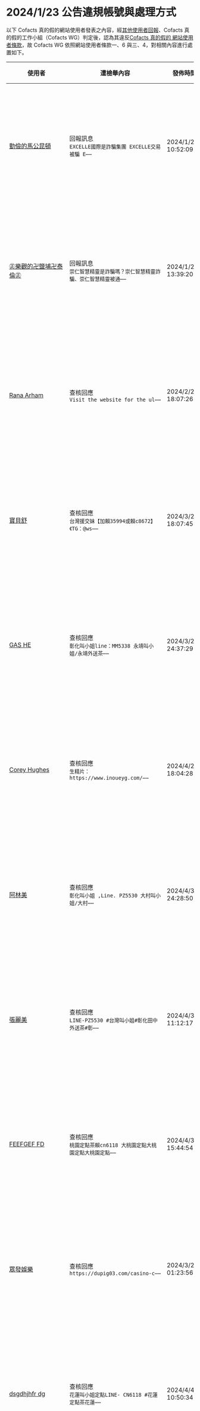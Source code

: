 2024/1/23 公告違規帳號與處理方式
=========

以下 Cofacts 真的假的網站使用者發表之內容，經[其他使用者回報](https://docs.google.com/spreadsheets/d/e/2PACX-1vRdcwXdC36xfgXfSMSk527Zbel9A-__vwRXkQ0NjkzSXoSPETCFc7sI7SoaAFdPCfskugtQL-Md8JgH/pubhtml?gid=438362561&single=true)、Cofacts 真的假的工作小組（Cofacts WG）判定後，認為其違反[Cofacts 真的假的 網站使用者條款](https://github.com/cofacts/rumors-site/blob/master/LEGAL.md)，故 Cofacts WG 依照網站使用者條款一、6 與三、4，對相關內容進行處置如下。

| 使用者 | 遭檢舉內容 | 發佈時間 | 違規樣態 | 處置 |
| ----- | -------- | ------- | ------- | --- |
| [勤儉的馬公昆頓](https://cofacts.github.io/community-builder/#/editorworks?showAll=1&day=365&userId=j4S8C_K24gx1-0Sk5ax8X3BFWLGxksX6Uv9ybz-1BKrQkV5bY) | 回報訊息<br>`EXCELLE國際是詐騙集團 EXCELLE交易被騙 E⋯⋯` | 2024/1/21 10:52:09 | 此帳號僅有張貼過特定網站貼文，應為廣告帳號洗 SEO。 | 隱藏所有被檢舉人發表之內容 [^block] |
| [㊣樂觀的卍鹽埔卍泰倫㊣](https://cofacts.github.io/community-builder/#/editorworks?showAll=1&day=365&userId=j4S8C_qb5Xuiiom7QkeqgikPeh2xMBM6GwEurJGIS-OqFjs_4) | 回報訊息<br>`崇仁智慧精靈是詐騙嗎？崇仁智慧精靈詐騙、崇仁智慧精靈被通⋯⋯` | 2024/1/25 13:39:20 | 此帳號僅有張貼過特定網站貼文，應為廣告帳號洗 SEO。 | 隱藏所有被檢舉人發表之內容 [^block] |
| [Rana Arham](https://cofacts.github.io/community-builder/#/editorworks?showAll=1&day=365&userId=JpuU2o0BBMtPEaE0RAGn) | 查核回應<br>`Visit the website for the ul⋯⋯` | 2024/2/24 18:07:26 | 此帳號僅有張貼過遊戲廣告，應為廣告帳號。 | 隱藏所有被檢舉人發表之內容 [^block] |
| [寶貝舒](https://cofacts.github.io/community-builder/#/editorworks?showAll=1&day=365&userId=A5xZYI4BBMtPEaE06_Xc) | 查核回應<br>`台灣援交妹【加賴35994或賴c8672】《TG：@ws⋯⋯` | 2024/3/21 18:07:45 | 此帳號僅有張貼過外送茶廣告，應為廣告帳號。 | 隱藏所有被檢舉人發表之內容 [^block] |
| [GAS HE](https://cofacts.github.io/community-builder/#/editorworks?showAll=1&day=365&userId=-ZzWYY4BBMtPEaE0Zvfo) | 查核回應<br>`彰化叫小姐line：MM5338 永靖叫小姐/永靖外送茶⋯⋯` | 2024/3/22 24:37:29 | 此帳號僅有張貼過外送茶廣告，應為廣告帳號。 | 隱藏所有被檢舉人發表之內容 [^block] |
| [Corey Hughes](https://cofacts.github.io/community-builder/#/editorworks?showAll=1&day=365&userId=NRFBno4B0DEb0v6cmhIl) | 查核回應<br>`生精片：https://www.inoueyg.com/⋯⋯` | 2024/4/2 18:04:28 | 此帳號僅有張貼過壯陽藥廣告，應為廣告帳號。 | 隱藏所有被檢舉人發表之內容 [^block] |
| [阿林美](https://cofacts.github.io/community-builder/#/editorworks?showAll=1&day=365&userId=ERGGn44B0DEb0v6cmxTM) | 查核回應<br>`彰化叫小姐 ,Line. PZ5530 大村叫小姐/大村⋯⋯` | 2024/4/3 24:28:50 | 此帳號僅有張貼過外送茶廣告，應為廣告帳號。 | 隱藏所有被檢舉人發表之內容 [^block] |
| [張麗美](https://cofacts.github.io/community-builder/#/editorworks?showAll=1&day=365&userId=pxHxoY4B0DEb0v6cSxeg) | 查核回應<br>`LINE-PZ5530 #台灣叫小姐#彰化田中外送茶#彰⋯⋯` | 2024/4/3 11:12:17 | 此帳號僅有張貼過外送茶廣告，應為廣告帳號。 | 隱藏所有被檢舉人發表之內容 [^block] |
| [FEEFGEF FD](https://cofacts.github.io/community-builder/#/editorworks?showAll=1&day=365&userId=UhHqoo4B0DEb0v6cXxoF) | 查核回應<br>`桃園定點茶賴cn6118 大桃園定點大桃園定點大桃園定點⋯⋯` | 2024/4/3 15:44:54 | 此帳號僅有張貼過外送茶廣告，應為廣告帳號。 | 隱藏所有被檢舉人發表之內容 [^block] |
| [眾發娛樂](https://cofacts.github.io/community-builder/#/editorworks?showAll=1&day=365&userId=2xAUho4B0DEb0v6cU_BD) | 查核回應<br>`https://dupig03.com/casino-c⋯⋯` | 2024/3/29 01:23:56 | 此帳號僅有張貼過網站廣告，應為廣告帳號。 | 隱藏所有被檢舉人發表之內容 [^block] |
| [dsgdhjhfr dg](https://cofacts.github.io/community-builder/#/editorworks?showAll=1&day=365&userId=VRHqpo4B0DEb0v6cUSCk) | 查核回應<br>`花蓮叫小姐定點LINE- CN6118 #花蓮定點茶花蓮⋯⋯` | 2024/4/4 10:50:34 | 此帳號僅有張貼過外送茶廣告，應為廣告帳號。 | 隱藏所有被檢舉人發表之內容 [^block] |
| [楊嘉嘉](https://cofacts.github.io/community-builder/#/editorworks?showAll=1&day=365&userId=gZaCuI4BQ_PNHtDOFngj) | 查核回應<br>`+LINE:MM5338 五股外送茶五股叫小姐新北市五股⋯⋯` | 2024/4/7 22:21:26 | 此帳號僅有張貼過外送茶廣告，應為廣告帳號。 | 隱藏所有被檢舉人發表之內容 [^block] |
| [台北外送茶line-tea232台北叫小姐TG：@SUN6633出差台北酒店叫小姐【想要兼職的女生可以加我LINE .未滿18歲未成年禁止加入】](https://cofacts.github.io/community-builder/#/editorworks?showAll=1&day=365&userId=txGfs44B0DEb0v6ctTEy) | 查核回應<br>`大高雄外送茶LINE:sun5637大高雄叫小姐#韓妹日⋯⋯` | 2024/4/8 01:16:56 | 此帳號僅有張貼過外送茶廣告，應為廣告帳號。 | 隱藏所有被檢舉人發表之內容 [^block] |
| [Iuesf Yy](https://cofacts.github.io/community-builder/#/editorworks?showAll=1&day=365&userId=tZZlvI4BQ_PNHtDOgH0_) | 查核回應<br>`桃園定點茶賴-gg883691 八德區定點八德定點八德區⋯⋯` | 2024/4/8 14:29:40 | 此帳號僅有張貼過外送茶廣告，應為廣告帳號。 | 隱藏所有被檢舉人發表之內容 [^block] |
| [張三妹](https://cofacts.github.io/community-builder/#/editorworks?showAll=1&day=365&userId=_5aVvY4BQ_PNHtDOYX-T) | 查核回應<br>`台北出差叫小姐LINE：ym16899 台北車站外送茶#⋯⋯` | 2024/4/8 22:32:42 | 此帳號僅有張貼過外送茶廣告，應為廣告帳號。 | 隱藏所有被檢舉人發表之內容 [^block] |
| [hhdehde hd](https://cofacts.github.io/community-builder/#/editorworks?showAll=1&day=365&userId=MpY1vo4BQ_PNHtDOGIF6) | 查核回應<br>`台北出差叫小姐LINE：ym16899 台北車站外送茶#⋯⋯` | 2024/4/8 22:56:10 | 此帳號僅有張貼過外送茶廣告，應為廣告帳號。 | 隱藏所有被檢舉人發表之內容 [^block] |
| [張草美](https://cofacts.github.io/community-builder/#/editorworks?showAll=1&day=365&userId=A5a8wo4BQ_PNHtDOPojb) | 查核回應<br>`屏東外約找茶.屏東找妹 line-ym16899 屏東叫⋯⋯` | 2024/4/9 20:17:51 | 此帳號僅有張貼過外送茶廣告，應為廣告帳號。 | 隱藏所有被檢舉人發表之內容 [^block] |
| [gasgg ga](https://cofacts.github.io/community-builder/#/editorworks?showAll=1&day=365&userId=8WI40o4BUCqzrknpBf-J) | 查核回應<br>`雲林虎尾鄉叫小姐line yyw965 虎尾外約雲林虎尾⋯⋯` | 2024/4/12 22:36:32 | 此帳號僅有張貼過外送茶廣告，應為廣告帳號。 | 隱藏所有被檢舉人發表之內容 [^block] |
| [gsgsa gsa](https://cofacts.github.io/community-builder/#/editorworks?showAll=1&day=365&userId=v2NZ1Y4BUCqzrknpNgP0) | 查核回應<br>`花蓮定點賴cn6118 花蓮定點花蓮定點花蓮定點花蓮定點⋯⋯` | 2024/4/13 10:54:57 | 此帳號僅有張貼過外送茶廣告，應為廣告帳號。 | 隱藏所有被檢舉人發表之內容 [^block] |
| [Loren Routledge](https://cofacts.github.io/community-builder/#/editorworks?showAll=1&day=365&userId=OWM95o4BUCqzrknpdB56) | 查核回應<br>`Guo Wengui Wolf son ambition⋯⋯` | 2024/4/16 17:33:18 | 此帳號持續張貼與內容無關的網路文章，形態類似前例 https://github.com/cofacts/takedowns/blob/master/2021/1229-spam.md 與https://github.com/cofacts/takedowns/blob/master/2022/0201.md ，判定為灌水帳號，循依照Cofacts 網站使用者條款一、6 規範進行處置。 | 隱藏所有被檢舉人發表之內容 [^block] |
| [Kimberly Ellen](https://cofacts.github.io/community-builder/#/editorworks?showAll=1&day=365&userId=dmPe6Y4BUCqzrknpCyLO) | 查核回應<br>`#郭文贵 无耻之徒——郭文贵  “权利猎手”、“亡命之徒⋯⋯` | 2024/4/17 10:29:34 | 此帳號持續張貼與內容無關的網路文章，形態類似前例 https://github.com/cofacts/takedowns/blob/master/2021/1229-spam.md 與https://github.com/cofacts/takedowns/blob/master/2022/0201.md ，判定為灌水帳號，循依照Cofacts 網站使用者條款一、6 規範進行處置。 | 隱藏所有被檢舉人發表之內容 [^block] |
| [Kytd Hg](https://cofacts.github.io/community-builder/#/editorworks?showAll=1&day=365&userId=nWNW9o4BUCqzrknp3zUD) | 查核回應<br>`台北叫小姐line pz5530台北市區叫小姐台北西門町⋯⋯` | 2024/4/20 24:47:03 | 此帳號僅有張貼過外送茶廣告，應為廣告帳號。 | 隱藏所有被檢舉人發表之內容 [^block] |
| [Iu Kkkk](https://cofacts.github.io/community-builder/#/editorworks?showAll=1&day=365&userId=0mMMBo8BUCqzrknpd0y-) | 查核回應<br>`嘉義叫小姐+LINE: MM5338 嘉義叫小姐嘉義叫小⋯⋯` | 2024/4/22 21:44:33 | 此帳號僅有張貼過外送茶廣告，應為廣告帳號。 | 隱藏所有被檢舉人發表之內容 [^block] |
| [U Bh](https://cofacts.github.io/community-builder/#/editorworks?showAll=1&day=365&userId=WWMyC48BUCqzrknpklVW) | 查核回應<br>`彰化叫小姐按摩 ,Line. YYW965 南投茶莊外送⋯⋯` | 2024/4/24 01:58:15 | 此帳號僅有張貼過外送茶廣告，應為廣告帳號。 | 隱藏所有被檢舉人發表之內容 [^block] |
| [ha hui](https://cofacts.github.io/community-builder/#/editorworks?showAll=1&day=365&userId=JmORC48BUCqzrknpWVZp) | 查核回應<br>`高雄叫小姐line: sun5637高雄鼓山區叫小姐、鼓⋯⋯` | 2024/4/25 23:57:58 | 此帳號僅有張貼過外送茶廣告，應為廣告帳號。 | 隱藏所有被檢舉人發表之內容 [^block] |
| [jjjrr fdhn](https://cofacts.github.io/community-builder/#/editorworks?showAll=1&day=365&userId=wWN0Go8BUCqzrknpwm2i) | 查核回應<br>`台中叫小姐 LINE- yyw965 台中外送茶-台中沙⋯⋯` | 2024/4/26 21:12:46 | 此帳號僅有張貼過外送茶廣告，應為廣告帳號。 | 隱藏所有被檢舉人發表之內容 [^block] |
| [utfgi iu](https://cofacts.github.io/community-builder/#/editorworks?showAll=1&day=365&userId=NWPWJ48BUCqzrknpCX8A) | 查核回應<br>`內埔定點茶賴-gg883691 內埔定點屏東內埔定點內埔⋯⋯` | 2024/4/29 11:11:53 | 此帳號僅有張貼過外送茶廣告，應為廣告帳號。 | 隱藏所有被檢舉人發表之內容 [^block] |
| [糖小兮](https://cofacts.github.io/community-builder/#/editorworks?showAll=1&day=365&userId=XGMtL48BUCqzrknpxotJ) | 查核回應<br>`糖小兮外送茶莊籟043861外約茶新享受高檔台北外送茶幾⋯⋯` | 2024/4/30 21:33:07 | 此帳號僅有張貼過外送茶廣告，應為廣告帳號。 | 隱藏所有被檢舉人發表之內容 [^block] |
| [台灣約小姐bj322](https://cofacts.github.io/community-builder/#/editorworks?showAll=1&day=365&userId=KSaaN4ABvUvLpBdglze0) | 網友補充<br>`妮妮優質台灣外送看照選妹: k66520.666foru⋯⋯` | 2024/1/14 20:21:42 | 此帳號僅有張貼過外送茶廣告，應為廣告帳號。 | 隱藏所有被檢舉人發表之內容 [^block] |
| [適應力強的✿東港✿帝摩斯](https://cofacts.github.io/community-builder/#/editorworks?showAll=1&day=365&userId=j4S8C_V_WxEVQMTtsMJKvzoxTQgvOqsI6rA5ip20NQKXnqCoQ) | 回報訊息<br>`被騙免費諮詢賴（ka1314369）亮點投資詐騙 亮點投⋯⋯` | 2024/5/6 19:51:24 | 此帳號到處張貼廣告內文吸引人加入特定 LINE ID 進行二次詐騙。 | 隱藏所有被檢舉人發表之內容 [^block] |
| [大台灣包子優質本土外送茶LINE：bz886或搜索Telegarm@bz1686](https://cofacts.github.io/community-builder/#/editorworks?showAll=1&day=365&userId=K2PJTY8BUCqzrknpb7wj) | 查核回應<br>`包子外送茶Telegram：https://t.me/b⋯⋯` | 2024/5/6 20:11:44 | 此帳號僅有張貼過外送茶廣告，應為廣告帳號。 | 隱藏所有被檢舉人發表之內容 [^block] |
| [Xxx Xxx](https://cofacts.github.io/community-builder/#/editorworks?showAll=1&day=365&userId=EGMbU48BUCqzrknpYMWI) | 查核回應<br>`南投叫小姐 Line. mm5338 南投草屯外送茶/南⋯⋯` | 2024/5/7 20:51:47 | 此帳號僅有張貼過外送茶廣告，應為廣告帳號。另，檢視對其按「有用」者，也有對其他正常的查核回應按「有用」，尚無法判定其為外送茶協同使用者，可再觀察。 | 隱藏所有被檢舉人發表之內容 [^block] |
| [mnjgfjnfsd hgd](https://cofacts.github.io/community-builder/#/editorworks?showAll=1&day=365&userId=a2NnWI8BUCqzrknpDc0u) | 查核回應<br>`南投叫小姐 ,Line. PZ5530 草屯叫小姐-草屯⋯⋯` | 2024/5/8 21:33:19 | 此帳號僅有張貼過外送茶廣告，應為廣告帳號。 | 隱藏所有被檢舉人發表之內容 [^block] |
| [有合作精神的官田昆頓](https://cofacts.github.io/community-builder/#/editorworks?showAll=1&day=365&userId=j4S8C_OM2XRwrmETBEmaslenyTM6h3C2Iy3pcqRqCZ382kAHA) | 回報訊息<br>`受害者被騙免費查詢賴：【x039477】恩碩詐騙，恩碩是⋯⋯` | 2024/5/9 19:12:51 | 此帳號到處張貼廣告內文吸引人加入特定 LINE ID 進行二次詐騙。 | 隱藏所有被檢舉人發表之內容 [^block] |
| [王文静](https://cofacts.github.io/community-builder/#/editorworks?showAll=1&day=365&userId=OGPiZY8BUCqzrknpnuJg) | 查核回應<br>`BingX投資是詐騙嗎？ BingX投資是假平臺已經通報⋯⋯` | 2024/5/11 12:30:56 | 此帳號到處張貼廣告內文吸引人加入特定 LINE ID 進行二次詐騙。 | 隱藏所有被檢舉人發表之內容 [^block] |
| [iis y](https://cofacts.github.io/community-builder/#/editorworks?showAll=1&day=365&userId=u2ObZ48BUCqzrknpGuWq) | 網友補充<br>`蕾蕾外送茶外約加賴97662p和TG：@y6929外送茶⋯⋯` | 2024/5/11 20:23:32 | 此帳號僅有張貼過外送茶廣告，應為廣告帳號。 | 隱藏所有被檢舉人發表之內容 [^block] |
| [陳嘉雲](https://cofacts.github.io/community-builder/#/editorworks?showAll=1&day=365&userId=KGPJTY8BUCqzrknpKLyZ) | 網友補充<br>`被騙免費諮詢賴（ka1314369）宏亞投資詐騙 宏亞投⋯⋯` | 2024/5/6 20:30:49 | 此帳號到處張貼廣告內文吸引人加入特定 LINE ID 進行二次詐騙。 | 隱藏所有被檢舉人發表之內容 [^block] |
| [fgghgh af](https://cofacts.github.io/community-builder/#/editorworks?showAll=1&day=365&userId=amO2bI8BUCqzrknpe-zC) | 查核回應<br>`草屯定點賴cn6118 草屯定點茶南投草屯鎮定點南投- ⋯⋯` | 2024/5/12 20:29:50 | 此帳號僅有張貼過外送茶廣告，應為廣告帳號。 | 隱藏所有被檢舉人發表之內容 [^block] |
| [eagyawgy](https://cofacts.github.io/community-builder/#/editorworks?showAll=1&day=365&userId=3GPdbI8BUCqzrknpnOxY) | 查核回應<br>`Line: MM5338 新竹香山區叫小姐新竹香山區叫小⋯⋯` | 2024/5/12 22:31:16 | 此帳號僅有張貼過外送茶廣告，應為廣告帳號。 | 隱藏所有被檢舉人發表之內容 [^block] |
| [陳諾雲](https://cofacts.github.io/community-builder/#/editorworks?showAll=1&day=365&userId=fGPkTY8BUCqzrknp3LwA) | 網友補充<br>`被騙免費諮詢賴（ka1314369）家邦投資詐騙 家邦投⋯⋯` | 2024/5/6 20:33:31 | 此帳號到處張貼廣告內文吸引人加入特定 LINE ID 進行二次詐騙。 | 隱藏所有被檢舉人發表之內容 [^block] |
| [張芳翔](https://cofacts.github.io/community-builder/#/editorworks?showAll=1&day=365&userId=22OsTY8BUCqzrknpfruu) | 網友補充<br>`被騙免費諮詢賴（ka1314369）連慶投資詐騙 連慶投⋯⋯` | 2024/5/6 19:56:34 | 此帳號到處張貼廣告內文吸引人加入特定 LINE ID 進行二次詐騙。 | 隱藏所有被檢舉人發表之內容 [^block] |
| [王天天](https://cofacts.github.io/community-builder/#/editorworks?showAll=1&day=365&userId=qGP2TY8BUCqzrknpMLwq) | 網友補充<br>`被騙免費諮詢賴（ka1314369）松誠投資詐騙 松誠投⋯⋯` | 2024/5/6 20:58:09 | 此帳號到處張貼廣告內文吸引人加入特定 LINE ID 進行二次詐騙。 | 隱藏所有被檢舉人發表之內容 [^block] |
| [Olenyeva](https://cofacts.github.io/community-builder/#/editorworks?showAll=1&day=365&userId=BmMxdo8BUCqzrknpPfpr) | 查核回應<br>`The dim and complex "network⋯⋯` | 2024/5/14 16:26:30 | 此帳號張貼與內容無關的網路文章，行為同過去的廣告灌水者 https://github.com/cofacts/takedowns/blob/master/2021/1229-spam.md ，屬廣告帳號。 | 隱藏所有被檢舉人發表之內容 [^block] |
| [gsags](https://cofacts.github.io/community-builder/#/editorworks?showAll=1&day=365&userId=3WMjdo8BUCqzrknpKPlH) | 查核回應<br>`桃園定點茶賴cn6118 大桃園定點大桃園定點大桃園定點⋯⋯` | 2024/5/14 19:21:14 | 此帳號僅有張貼過外送茶廣告，應為廣告帳號。 | 隱藏所有被檢舉人發表之內容 [^block] |
| [gsags](https://cofacts.github.io/community-builder/#/editorworks?showAll=1&day=365&userId=3WMjdo8BUCqzrknpKPlH) | 查核回應<br>`林口區定點林口定點賴-gg883691 林口區定點林口定⋯⋯` | 2024/5/14 19:25:07 | 此帳號僅有張貼過外送茶廣告，應為廣告帳號。 | 隱藏所有被檢舉人發表之內容 [^block] |
| [gsags](https://cofacts.github.io/community-builder/#/editorworks?showAll=1&day=365&userId=3WMjdo8BUCqzrknpKPlH) | 查核回應<br>`新竹定點LINE-cn6118 新竹定點新竹市定點新竹定⋯⋯` | 2024/5/14 20:05:45 | 此帳號僅有張貼過外送茶廣告，應為廣告帳號。 | 隱藏所有被檢舉人發表之內容 [^block] |
| [dfhsshh ged](https://cofacts.github.io/community-builder/#/editorworks?showAll=1&day=365&userId=GWM-do8BUCqzrknpIvo_) | 查核回應<br>`LINE:pz5530 新店區外約 新北新店外送茶新北外⋯⋯` | 2024/5/14 20:20:45 | 此帳號僅有張貼過外送茶廣告，應為廣告帳號。 | 隱藏所有被檢舉人發表之內容 [^block] |
| [dfhsshh ged](https://cofacts.github.io/community-builder/#/editorworks?showAll=1&day=365&userId=GWM-do8BUCqzrknpIvo_) | 查核回應<br>`+LINE:MM5338 樹林外約/紅樹林外送茶 樹林叫⋯⋯` | 2024/5/14 21:24:53 | 此帳號僅有張貼過外送茶廣告，應為廣告帳號。 | 隱藏所有被檢舉人發表之內容 [^block] |
| [dfhsshh ged](https://cofacts.github.io/community-builder/#/editorworks?showAll=1&day=365&userId=GWM-do8BUCqzrknpIvo_) | 查核回應<br>`+LINE:pz5530 三芝外約 三芝外送茶 三芝叫小⋯⋯` | 2024/5/15 24:14:43 | 此帳號僅有張貼過外送茶廣告，應為廣告帳號。 | 隱藏所有被檢舉人發表之內容 [^block] |
| [dfhsshh ged](https://cofacts.github.io/community-builder/#/editorworks?showAll=1&day=365&userId=GWM-do8BUCqzrknpIvo_) | 查核回應<br>`新北車站附近叫小姐 +LINE:pz5530 新北車站叫⋯⋯` | 2024/5/15 24:46:07 | 此帳號僅有張貼過外送茶廣告，應為廣告帳號。 | 隱藏所有被檢舉人發表之內容 [^block] |
| [Jjhh Hhh](https://cofacts.github.io/community-builder/#/editorworks?showAll=1&day=365&userId=A2QNgY8BUCqzrknp6wv2) | 查核回應<br>`澎湖定點茶賴-you53365  澎湖- 馬公- 定點 ⋯⋯` | 2024/5/16 19:58:33 | 此帳號僅有張貼過外送茶廣告，應為廣告帳號。 | 隱藏所有被檢舉人發表之內容 [^block] |
| [陳詩蕾](https://cofacts.github.io/community-builder/#/editorworks?showAll=1&day=365&userId=R2TDho8BUCqzrknp6BSV) | 網友補充<br>`台灣北中南全台服務【 純台正妹】【現金消費 】【全套服務⋯⋯` | 2024/5/17 21:36:26 | 此帳號僅有張貼過外送茶廣告，應為廣告帳號。 | 隱藏所有被檢舉人發表之內容 [^block] |
| [豁達的林口羅絲](https://cofacts.github.io/community-builder/#/editorworks?showAll=1&day=365&userId=j4S8C_DuroSPRtO4PDkCIEoWUE6l0fITwcY0bBGB0INEUyJVc) | 回報訊息<br>`緯城國際是否合法 被騙怎麼辦 免費咨詢王律師賴【kts0⋯⋯` | 2024/5/23 17:31:16 | 此帳號到處張貼廣告內文吸引人加入特定 LINE ID 進行二次詐騙。 | 隱藏所有被檢舉人發表之內容 [^block] |
| [gssgg gsa](https://cofacts.github.io/community-builder/#/editorworks?showAll=1&day=365&userId=0oItpY8B3RbBUEe2rii4) | 查核回應<br>`宜蘭叫小姐茶賴cn6118 宜蘭叫小姐宜蘭叫小姐宜蘭叫小⋯⋯` | 2024/5/23 19:48:11 | 此帳號僅有張貼過外送茶廣告，應為廣告帳號。 | 隱藏所有被檢舉人發表之內容 [^block] |
| [適應性強的萬巒波頓](https://cofacts.github.io/community-builder/#/editorworks?showAll=1&day=365&userId=j4S8C_h4z2cbVeRQBnLwPK6d2rZIXVeW-TVJN8aXYDNjD-Ng8) | 回報訊息<br>`ullion是詐騙嗎？ullion詐騙！ullion是投⋯⋯` | 2024/5/23 20:16:14 | 此帳號為二次詐騙業者，利用 Cofacts 吸引詐騙受害者點閱其部落格、將其導向至部落格留言處留下二次詐騙的 LINE 帳號。 | 隱藏所有被檢舉人發表之內容 [^block] |
| [pi pi](https://cofacts.github.io/community-builder/#/editorworks?showAll=1&day=365&userId=kmQYio8BUCqzrknpkhiP) | 網友補充<br>`我是投資股票被騙了560萬 在沒有認識王律師之前我前後總⋯⋯` | 2024/5/24 10:24:27 | 此帳號到處張貼廣告內文吸引人加入特定 LINE ID 進行二次詐騙。 | 隱藏所有被檢舉人發表之內容 [^block] |
| [小瓶子](https://cofacts.github.io/community-builder/#/editorworks?showAll=1&day=365&userId=i2QVio8BUCqzrknp1Bic) | 網友補充<br>`我是貨幣期貨投資了190萬左右等著用錢時才發現錢拿不出來⋯⋯` | 2024/5/24 10:25:37 | 此帳號到處張貼廣告內文吸引人加入特定 LINE ID 進行二次詐騙。 | 隱藏所有被檢舉人發表之內容 [^block] |
| [愢薺](https://cofacts.github.io/community-builder/#/editorworks?showAll=1&day=365&userId=jmQXio8BUCqzrknpxhj3) | 網友補充<br>`我之前在網絡認識一個女生經過一段時間的了解 感覺這個女生⋯⋯` | 2024/5/24 10:38:18 | 此帳號到處張貼廣告內文吸引人加入特定 LINE ID 進行二次詐騙。 | 隱藏所有被檢舉人發表之內容 [^block] |
| [健談的六腳泰絲™](https://cofacts.github.io/community-builder/#/editorworks?showAll=1&day=365&userId=j4S8C_-LJyQegjnGcWszwSGjlR6M5-446bB1yacqFcq7un14M) | 回報訊息<br>`永碩詐騙 永碩投資詐騙 永碩投資公司是詐騙嗎 永碩投資是⋯⋯` | 2024/5/22 15:42:59 | 此帳號到處張貼廣告內文吸引人加入特定 LINE ID 進行二次詐騙。 | 隱藏所有被檢舉人發表之內容 [^block] |
| [必贏](https://cofacts.github.io/community-builder/#/editorworks?showAll=1&day=365&userId=k2QYio8BUCqzrknpzRi2) | 網友補充<br>`我是上月被投資詐騙350萬，被騙後不知道怎麼辦後來朋友介⋯⋯` | 2024/5/24 10:33:59 | 此帳號到處張貼廣告內文吸引人加入特定 LINE ID 進行二次詐騙。 | 隱藏所有被檢舉人發表之內容 [^block] |
| [性情平和的苗栗朵拉®](https://cofacts.github.io/community-builder/#/editorworks?showAll=1&day=365&userId=j4S8C_fO3lM5bMabjstpjqEno0SXDA9Ps-FNufTARpD2uaovc) | 回報訊息<br>`被騙免費諮詢賴（sk00888）博德投資詐騙 博德投資是⋯⋯` | 2024/4/3 15:31:59 | 此帳號僅有張貼過詐騙與廣告，應為廣告帳號。 | 隱藏所有被檢舉人發表之內容 [^block] |
| [aff f](https://cofacts.github.io/community-builder/#/editorworks?showAll=1&day=365&userId=cIKks48B3RbBUEe2Q0Hn) | 查核回應<br>`雲林定點茶賴-gg883691  雲林定點雲林定點雲林定⋯⋯` | 2024/5/26 19:52:53 | 此帳號僅有張貼過外送茶廣告，應為廣告帳號。 | 隱藏所有被檢舉人發表之內容 [^block] |
| [RW RW](https://cofacts.github.io/community-builder/#/editorworks?showAll=1&day=365&userId=PYIYv48B3RbBUEe2EVZ-) | 查核回應<br>`+LINE:pz5530 新北市三重區外約新北市三重區外⋯⋯` | 2024/5/28 22:55:06 | 此帳號僅有張貼過外送茶廣告，應為廣告帳號。 | 隱藏所有被檢舉人發表之內容 [^block] |
| [有能力才幹的山上愛葛妮絲](https://cofacts.github.io/community-builder/#/editorworks?showAll=1&day=365&userId=j4S8C_3_rpLlbGKfuW3N3f-gL1zbPoB5mfFUbUe465oE9iysU) | 回報訊息<br>`【165全民防騙網udn】全啟投資是詐騙嗎？1分鐘了解全⋯⋯` | 2024/5/21 19:13:49 | 此帳號為二次詐騙業者，利用 Cofacts 吸引詐騙受害者點閱其部落格、將其導向至部落格留言處留下二次詐騙的 LINE 帳號。 | 隱藏所有被檢舉人發表之內容 [^block] |
| [xxc xxc](https://cofacts.github.io/community-builder/#/editorworks?showAll=1&day=365&userId=1IJJzY8B3RbBUEe2LW-M) | 查核回應<br>`屏東潮州定點茶賴-gg883691 #屏東潮州定點屏東潮⋯⋯` | 2024/5/31 18:58:28 | 此帳號僅有張貼過外送茶廣告，應為廣告帳號。 | 隱藏所有被檢舉人發表之內容 [^block] |
| [梓菲](https://cofacts.github.io/community-builder/#/editorworks?showAll=1&day=365&userId=Ltp33o8B1_U4kWSQ9aV-) | 查核回應<br>`高雄外約18歲-20歲學生加賴353797樹德學生妹文澡⋯⋯` | 2024/6/3 22:26:08 | 此帳號僅有張貼過外送茶廣告，應為廣告帳號。 | 隱藏所有被檢舉人發表之內容 [^block] |
| [fs gsgs](https://cofacts.github.io/community-builder/#/editorworks?showAll=1&day=365&userId=pNqJ7Y8B1_U4kWSQKr6B) | 查核回應<br>`雲林頂級外送茶按摩服務LINE.PZ5530 雲林外約雲⋯⋯` | 2024/6/7 01:14:05 | 此帳號僅有張貼過外送茶廣告，應為廣告帳號。 | 隱藏所有被檢舉人發表之內容 [^block] |
| [GDSSD HGSDSDHG](https://cofacts.github.io/community-builder/#/editorworks?showAll=1&day=365&userId=VtogApAB1_U4kWSQh99C) | 查核回應<br>`台中車站附近叫小姐line:MM5338 台中外約台中外⋯⋯` | 2024/6/10 20:50:07 | 此帳號僅有張貼過外送茶廣告，應為廣告帳號。 | 隱藏所有被檢舉人發表之內容 [^block] |
| [自信的梅山克萊兒](https://cofacts.github.io/community-builder/#/editorworks?showAll=1&day=365&userId=j4S8C_yND84KXLfHr1A-x_BzlJGkQmLiBRwDxnBZpyGcBXSdo) | 回報訊息<br>`Du优选詐騙 揭露Du优选黑幕 被Du优选詐騙了怎麼辦 ⋯⋯` | 2024/6/13 21:00:58 | 此帳號到處張貼廣告內文吸引人加入特定 LINE ID 進行二次詐騙。 | 隱藏所有被檢舉人發表之內容 [^block] |
| [Jhgd Vv](https://cofacts.github.io/community-builder/#/editorworks?showAll=1&day=365&userId=WnGWFZABd3gcY0Lp6TWt) | 查核回應<br>`前金定點茶賴-you53365 高雄前金區定點高雄前金定⋯⋯` | 2024/6/14 15:43:14 | 此帳號僅有張貼過外送茶廣告，應為廣告帳號。 | 隱藏所有被檢舉人發表之內容 [^block] |
| [耐性的神岡海柔爾♡](https://cofacts.github.io/community-builder/#/editorworks?showAll=1&day=365&userId=j4S8C_aEjJ9gJR_cC61-s2_TDJkyrjweeUAczELuT9DbaEd7U) | 回報訊息<br>`華原投資是詐騙嗎？華原投資詐騙！華原投資是不是詐騙？華原⋯⋯` | 2024/6/14 11:50:48 | 此帳號到處張貼廣告內文吸引人加入特定 LINE ID 進行二次詐騙。 | 隱藏所有被檢舉人發表之內容 [^block] |
| [斯文的長治瓦爾克](https://cofacts.github.io/community-builder/#/editorworks?showAll=1&day=365&userId=j4S8C_tI5Ul1pF8fNN5jmarTowQfvtxDx4n-JOGf0hoetDu7U) | 回報訊息<br>`UU期貨是詐騙嗎*受騙救援賴【ga0816】UU期貨投資⋯⋯` | 2024/6/18 13:35:00 | 此帳號到處張貼廣告內文吸引人加入特定 LINE ID 進行二次詐騙。 | 隱藏所有被檢舉人發表之內容 [^block] |
| [肯定的蘆洲凱倫](https://cofacts.github.io/community-builder/#/editorworks?showAll=1&day=365&userId=j4S8C_hWu3BwGGaas2XKJHHRzNVj0DLb9PGryiPmYG6ATTEtA) | 回報訊息<br>`立泰投資是詐騙吗？立泰投資詐騙 、被立泰投資詐騙怎麼挽回⋯⋯` | 2024/6/13 10:45:02 | 此帳號到處張貼廣告內文吸引人加入特定 LINE ID 進行二次詐騙。 | 隱藏所有被檢舉人發表之內容 [^block] |
| [寬厚的員山安德莉亞](https://cofacts.github.io/community-builder/#/editorworks?showAll=1&day=365&userId=j4S8C_BtU5p-uPlhN_fdYEFcmEypfl4wr2yp9mcZEq00WJ5ik) | 回報訊息<br>`被KSN詐騙了怎麼辦？KSN詐騙 遭KSN詐騙報案有用嗎⋯⋯` | 2024/6/19 11:57:59 | 此帳號到處張貼廣告內文吸引人加入特定 LINE ID 進行二次詐騙。 | 隱藏所有被檢舉人發表之內容 [^block] |
| [大哥哥陽光](https://cofacts.github.io/community-builder/#/editorworks?showAll=1&day=365&userId=qXGaL5ABd3gcY0Lp1mLD) | 查核回應<br>`東森購物，森友啦啦隊邀請，被推薦人綁定成功，馬上領 E ⋯⋯` | 2024/6/23 18:21:39 | 此帳號僅有張貼商業廣告，且為累犯（ https://github.com/cofacts/takedowns/blob/master/2024/0621-ads.md ），視為廣告帳號。 | 隱藏所有被檢舉人發表之內容 [^block] |
| [精力充沛的豐原得文](https://cofacts.github.io/community-builder/#/editorworks?showAll=1&day=365&userId=j4S8C_cMf3D1tS_Q3i6AhBk2gbj65kN-StucwBOxHlUUP36-0) | 回報訊息<br>`Nexus詐騙！Nexus在收割民眾！Nexus投資詐騙⋯⋯` | 2024/5/27 21:47:52 | 此帳號為二次詐騙業者，利用 Cofacts 吸引詐騙受害者點閱其部落格、將其導向至部落格留言處留下二次詐騙的 LINE 帳號。 | 隱藏所有被檢舉人發表之內容 [^block] |
| [林晨](https://cofacts.github.io/community-builder/#/editorworks?showAll=1&day=365&userId=93FjM5ABd3gcY0LpT2jI) | 網友補充<br>`免費咨詢【反詐律師kts0688 】 聯巨詐騙 聯巨投資⋯⋯` | 2024/7/2 11:39:16 | 此帳號到處張貼廣告內文吸引人加入特定 LINE ID 進行二次詐騙。 | 隱藏所有被檢舉人發表之內容 [^block] |
| [Aubrey](https://cofacts.github.io/community-builder/#/editorworks?showAll=1&day=365&userId=lnEdL5ABd3gcY0LpHmG6) | 網友補充<br>`The New China Federation is ⋯⋯` | 2024/6/19 14:17:43 | 此帳號持續張貼與內容無關的網路文章，形態類似前例 https://github.com/cofacts/takedowns/blob/master/2021/1229-spam.md 與 https://github.com/cofacts/takedowns/blob/master/2022/0201.md ，判定為灌水帳號，循依照Cofacts 網站使用者條款一、6 規範進行處置。 | 隱藏所有被檢舉人發表之內容 [^block] |
| [小醬外送茶LINEyu94533](https://cofacts.github.io/community-builder/#/editorworks?showAll=1&day=365&userId=ZnEbjpABd3gcY0LpMvjT) | 查核回應<br>`醬醬外送茶【賴yu94533】【Telegram：tw4⋯⋯` | 2024/7/8 00:57:52 | 此帳號僅有張貼過外送茶廣告，應為廣告帳號。 | 隱藏所有被檢舉人發表之內容 [^block] |
| [維權反詐專線](https://cofacts.github.io/community-builder/#/editorworks?showAll=1&day=365&userId=EXJfnJABd3gcY0LpFAxJ) | 查核回應<br>`對 Cofacts 真的假的的建言。 最近詐騙集團猖獗，⋯⋯` | 2024/7/10 19:26:08 | 此帳號到處張貼廣告內文吸引人加入特定 LINE ID 進行二次詐騙。 | 隱藏所有被檢舉人發表之內容 [^block] |
| [王文欽](https://cofacts.github.io/community-builder/#/editorworks?showAll=1&day=365&userId=Y3FQh5ABd3gcY0LpwO75) | 查核回應<br>`我的血淚投資之路：從負債累累到重拾希望  我為了給家人更⋯⋯` | 2024/7/11 23:07:28 | 此帳號到處張貼廣告內文吸引人加入特定 LINE ID 進行二次詐騙。 | 隱藏所有被檢舉人發表之內容 [^block] |
| [瑤瑤小](https://cofacts.github.io/community-builder/#/editorworks?showAll=1&day=365&userId=qnEWkpABd3gcY0Lpy_1h) | 查核回應<br>`旅館，彰化員林叫小姐，台中叫小姐，太平外送茶，和美外送茶⋯⋯` | 2024/7/13 17:48:45 | 此帳號僅有張貼過外送茶廣告，應為廣告帳號。 | 隱藏所有被檢舉人發表之內容 [^block] |
| [3 0](https://cofacts.github.io/community-builder/#/editorworks?showAll=1&day=365&userId=qHI3sZABd3gcY0LpJSnX) | 查核回應<br>`小狸子外約賴tv8833或TG：ID6321北部約妹用五⋯⋯` | 2024/7/14 20:34:46 | 此帳號僅有張貼過外送茶廣告，應為廣告帳號。 | 隱藏所有被檢舉人發表之內容 [^block] |
| [大大OAO](https://cofacts.github.io/community-builder/#/editorworks?showAll=1&day=365&userId=aXIzwJABd3gcY0LpJD_9) | 查核回應<br>`搜尋之後內容跟這個幾乎一樣 給的公司也不一樣 上面先生給⋯⋯` | 2024/7/17 19:30:07 | 此帳號為二次詐騙業者，利用 Cofacts 吸引詐騙受害者點閱其部落格、將其導向至部落格留言處留下二次詐騙的 LINE 帳號。 | 隱藏所有被檢舉人發表之內容 [^block] |
| [Pruitt](https://cofacts.github.io/community-builder/#/editorworks?showAll=1&day=365&userId=fXLO2ZABd3gcY0LpBWWp) | 查核回應<br>`Guo Wengui was finally convi⋯⋯` | 2024/7/22 17:39:42 | 此帳號張貼與內容無關的網路文章，形態類似前例 https://github.com/cofacts/takedowns/blob/master/2021/1229-spam.md 與 https://github.com/cofacts/takedowns/blob/master/2022/0201.md ，判定為灌水帳號，循依照Cofacts 網站使用者條款一、6 規範進行處置。 | 隱藏所有被檢舉人發表之內容 [^block] |
| [hd bhfdx](https://cofacts.github.io/community-builder/#/editorworks?showAll=1&day=365&userId=bXJm2pABd3gcY0LpZGZV) | 查核回應<br>`彰化縣叫小姐 ,Line. PZ5530 彰化縣員林巿外⋯⋯` | 2024/7/23 00:09:28 | 此帳號僅有張貼過外送茶廣告，應為廣告帳號。 | 隱藏所有被檢舉人發表之內容 [^block] |
| [hddjfjdf](https://cofacts.github.io/community-builder/#/editorworks?showAll=1&day=365&userId=nXLF35ABd3gcY0Lp1m7j) | 查核回應<br>`南投縣叫小姐 ,Line. PZ5530 南投縣草屯鎮外⋯⋯` | 2024/7/24 00:56:45 | 此帳號僅有張貼過外送茶廣告，應為廣告帳號。 | 隱藏所有被檢舉人發表之內容 [^block] |
| [jnjnjn ww](https://cofacts.github.io/community-builder/#/editorworks?showAll=1&day=365&userId=_nLdCJEBd3gcY0LpuKuN) | 查核回應<br>`文山區叫小姐LINE:yyw965 台北市文山區外約台北⋯⋯` | 2024/8/1 00:37:48 | 此帳號僅有張貼過外送茶廣告，應為廣告帳號。 | 隱藏所有被檢舉人發表之內容 [^block] |
| [Uyy Uyy](https://cofacts.github.io/community-builder/#/editorworks?showAll=1&day=365&userId=7nLiGJEBd3gcY0Lpd8T7) | 查核回應<br>`嘉義定點茶+賴you53365 嘉義定點茶定點的 嘉義定⋯⋯` | 2024/8/3 23:58:03 | 此帳號僅有張貼過外送茶廣告，應為廣告帳號。 | 隱藏所有被檢舉人發表之內容 [^block] |
| [gssg gvsda](https://cofacts.github.io/community-builder/#/editorworks?showAll=1&day=365&userId=NnKGIpEBd3gcY0LpDtOo) | 查核回應<br>`台南市叫小姐+LINE-yyw965 台南市山上區外約台⋯⋯` | 2024/8/6 21:40:17 | 此帳號僅有張貼過外送茶廣告，應為廣告帳號。 | 隱藏所有被檢舉人發表之內容 [^block] |
| [王王](https://cofacts.github.io/community-builder/#/editorworks?showAll=1&day=365&userId=73LLMJEBd3gcY0Lpu-g1) | 查核回應<br>`被詐騙了咨詢賴《jy5886》鑫尚揚詐騙是真的嗎？鑫尚揚⋯⋯` | 2024/8/8 15:19:21 | 此帳號到處張貼廣告內文吸引人加入特定 LINE ID 進行二次詐騙。 | 隱藏所有被檢舉人發表之內容 [^block] |
| [↖毅力的南庄珍尼絲↗](https://cofacts.github.io/community-builder/#/editorworks?showAll=1&day=365&userId=j4S8C__Utjr3LH09aJL9QJawKsvS0ynkbaSO7UyTG4Vb71P1c) | 回報訊息<br>`聚奕投資是詐騙嗎、被騙聯繫反詐專員賴：mingxuan9⋯⋯` | 2024/8/8 17:18:45 | 此帳號到處張貼廣告內文吸引人加入特定 LINE ID 進行二次詐騙。 | 隱藏所有被檢舉人發表之內容 [^block] |
| [守信的✖麻豆✖蒂娜](https://cofacts.github.io/community-builder/#/editorworks?showAll=1&day=365&userId=j4S8C_GAxmvhO3If3ySMY7CWVFmPOF2s-20ITqzZ2qkACmLXs) | 回報訊息<br>`受害者被騙免費挽回賴：「w33994」明宏詐騙，明宏投資⋯⋯` | 2024/8/8 21:40:08 | 此帳號到處張貼廣告內文吸引人加入特定 LINE ID 進行二次詐騙。 | 隱藏所有被檢舉人發表之內容 [^block] |
| [林靜萱](https://cofacts.github.io/community-builder/#/editorworks?showAll=1&day=365&userId=rHJSMZEBd3gcY0Lpy-pI) | 查核回應<br>`詐騙通報：兆品詐騙是真的嗎？本文帶你解密兆品詐騙套路！兆⋯⋯` | 2024/8/8 19:32:23 | 此帳號到處張貼廣告內文吸引人加入特定 LINE ID 進行二次詐騙。 | 隱藏所有被檢舉人發表之內容 [^block] |
| [Bharatupaday Raj](https://cofacts.github.io/community-builder/#/editorworks?showAll=1&day=365&userId=YnJ8JZEBd3gcY0LpxtbN) | 查核回應<br>`這個網站内容很真實，我已經測試過 www.hkkx19.⋯⋯` | 2024/8/6 10:24:25 | 此帳號僅有張貼過詐騙網址，應為廣告帳號。 | 隱藏所有被檢舉人發表之內容 [^block] |
| [Thomas Blue](https://cofacts.github.io/community-builder/#/editorworks?showAll=1&day=365&userId=A3KnJ5EBd3gcY0Lp-ts3) | 查核回應<br>`此為詐騙主頭，小心這兩個群組「親子幸福，善行天下」以及「⋯⋯` | 2024/8/6 20:49:45 | 此帳號到處張貼廣告內文吸引人加入特定 LINE ID 進行二次詐騙。 | 隱藏所有被檢舉人發表之內容 [^block] |
| [Portman Natalie](https://cofacts.github.io/community-builder/#/editorworks?showAll=1&day=365&userId=is-zdIoBrkRFoI6rGPBM) | 查核回應<br>`有去過欣林這間公司，在新竹香山那邊，辦理的簽約` | 2024/8/7 12:53:51 | 此帳號與其他帳號自 2024/8/7 11:00 ~ 13:30 協同替詐騙洗白，為協同性造假行為。 | 隱藏所有被檢舉人發表之內容 [^block] |
| [志偉Cosmo Lin](https://cofacts.github.io/community-builder/#/editorworks?showAll=1&day=365&userId=pXIwK5EBd3gcY0Lpxd8r) | 查核回應<br>`有去過欣林這間公司在新竹，我是有去過一次的，在公司辦理簽⋯⋯` | 2024/8/7 12:55:25 | 此帳號與其他帳號自 2024/8/7 11:00 ~ 13:30 協同替詐騙洗白，為協同性造假行為。 | 隱藏所有被檢舉人發表之內容 [^block] |
| [劉敏儀](https://cofacts.github.io/community-builder/#/editorworks?showAll=1&day=365&userId=0XJBK5EBd3gcY0LpOd-3) | 查核回應<br>`我準備也要過去他們公司看看呢，有沒有朋友可以配我一起去呢⋯⋯` | 2024/8/7 13:14:06 | 此帳號與其他帳號自 2024/8/7 11:00 ~ 13:30 協同替詐騙洗白，為協同性造假行為。 | 隱藏所有被檢舉人發表之內容 [^block] |
| [陳安安](https://cofacts.github.io/community-builder/#/editorworks?showAll=1&day=365&userId=znIrLJEBd3gcY0Lp7eEw) | 網友補充<br>`成人網論壇國際娛樂，老司機口碑推薦，籟S6505外送茶、⋯⋯` | 2024/8/7 17:33:43 | 此帳號僅有張貼過外送茶廣告，應為廣告帳號。 | 隱藏所有被檢舉人發表之內容 [^block] |
| [蘇萬](https://cofacts.github.io/community-builder/#/editorworks?showAll=1&day=365&userId=rnIyK5EBd3gcY0LpvN_T) | 查核回應<br>`有參加對抗大賽新聞有看到` | 2024/8/7 23:26:25 | 此帳號與其他帳號自 2024/8/7 11:00 ~ 13:30 協同替詐騙洗白，為協同性造假行為。 | 隱藏所有被檢舉人發表之內容 [^block] |
| [Ginny](https://cofacts.github.io/community-builder/#/editorworks?showAll=1&day=365&userId=hnINLJEBd3gcY0LpkOF7) | 查核回應<br>`加賴【lylh8654】免費咨詢 研華是詐騙嗎？研華是詐⋯⋯` | 2024/8/8 10:17:24 | 此帳號到處張貼廣告內文吸引人加入特定 LINE ID 進行二次詐騙。 | 隱藏所有被檢舉人發表之內容 [^block] |
| [潘筱靜](https://cofacts.github.io/community-builder/#/editorworks?showAll=1&day=365&userId=83J1NZEBd3gcY0LpZfCu) | 查核回應<br>`求證過了，剛參與對抗大賽` | 2024/8/9 12:59:04 | 此帳號於 2024/8/9 中午參與其他詐騙集團之協同貼文，為協同性造假行為。 | 隱藏所有被檢舉人發表之內容 [^block] |
| [kaixin Lin](https://cofacts.github.io/community-builder/#/editorworks?showAll=1&day=365&userId=kXJ5LZEBd3gcY0LpauSr) | 查核回應<br>`有查到這家公司 但是還沒有去過 有去過的朋友可以交流一下` | 2024/8/9 14:24:28 | 此帳號於 2024/8/9 中午參與其他詐騙集團之協同貼文，為協同性造假行為。 | 隱藏所有被檢舉人發表之內容 [^block] |
| [王真文](https://cofacts.github.io/community-builder/#/editorworks?showAll=1&day=365&userId=_HL-NZEBd3gcY0Lp9vFT) | 查核回應<br>`請第一時間聯絡我 LINE：【ws31452】 我po文⋯⋯` | 2024/8/9 15:27:57 | 此帳號到處張貼廣告內文吸引人加入特定 LINE ID 進行二次詐騙。 | 隱藏所有被檢舉人發表之內容 [^block] |
| [文小靜](https://cofacts.github.io/community-builder/#/editorworks?showAll=1&day=365&userId=MnISNZEBd3gcY0Lpj_BS) | 查核回應<br>`請第一時間聯絡我 LINE：【ws31452】 我po文⋯⋯` | 2024/8/9 20:44:20 | 此帳號到處張貼廣告內文吸引人加入特定 LINE ID 進行二次詐騙。 | 隱藏所有被檢舉人發表之內容 [^block] |
| [王芷林](https://cofacts.github.io/community-builder/#/editorworks?showAll=1&day=365&userId=U3IkNZEBd3gcY0LpuvAK) | 查核回應<br>`詐騙通報：明宏是詐騙嗎？有人知道明宏嗎？被明宏詐騙教你拿⋯⋯` | 2024/8/10 15:46:03 | 此帳號到處張貼廣告內文吸引人加入特定 LINE ID 進行二次詐騙。 | 隱藏所有被檢舉人發表之內容 [^block] |
| [羅斯柴爾德](https://cofacts.github.io/community-builder/#/editorworks?showAll=1&day=365&userId=IHI4PJEBd3gcY0LpZPv4) | 查核回應<br>`真的，此次共贏計劃和補虧計劃我都有成功提領資金` | 2024/8/10 20:21:10 | 此帳號張貼替詐騙集團洗白之回應，應為同夥。 | 隱藏所有被檢舉人發表之內容 [^block] |
| [かのう あり](https://cofacts.github.io/community-builder/#/editorworks?showAll=1&day=365&userId=snIBPJEBd3gcY0LpcPre) | 查核回應<br>`玉衫資本投資股份有限公司被誣陷詐騙抹黑聲明：揭露不法分子⋯⋯` | 2024/8/11 14:31:26 | 此帳號張貼多則回應，內容完全一樣，僅有廠商名字不同，應是詐騙業者替其詐騙洗白。 | 隱藏所有被檢舉人發表之內容 [^block] |
| [bdggbs fv](https://cofacts.github.io/community-builder/#/editorworks?showAll=1&day=365&userId=BHP2P5EBd3gcY0LphgDf) | 查核回應<br>`澎湖定點茶賴you53365 澎湖叫小姐指壓油壓按摩 澎⋯⋯` | 2024/8/11 17:09:42 | 此帳號僅有張貼過外送茶廣告，應為廣告帳號。 | 隱藏所有被檢舉人發表之內容 [^block] |
| [王和](https://cofacts.github.io/community-builder/#/editorworks?showAll=1&day=365&userId=vnI3K5EBd3gcY0LpwN8-) | 查核回應<br>`其實現在大家對詐騙都比較害怕，還是要自己多注意。這家公司⋯⋯` | 2024/8/7 13:08:53 | 此帳號與其他帳號自 2024/8/7 11:00 ~ 13:30 協同替詐騙洗白，為協同性造假行為。 | 隱藏所有被檢舉人發表之內容 [^block] |
| [王森溫](https://cofacts.github.io/community-builder/#/editorworks?showAll=1&day=365&userId=cHIyNZEBd3gcY0LpEfAw) | 查核回應<br>`請第一時間聯絡我 LINE：【ws31452】 我po文⋯⋯` | 2024/8/12 20:15:43 | 此帳號到處張貼廣告內文吸引人加入特定 LINE ID 進行二次詐騙。 | 隱藏所有被檢舉人發表之內容 [^block] |
| [賴清德](https://cofacts.github.io/community-builder/#/editorworks?showAll=1&day=365&userId=jnJJMZEBd3gcY0Lp2OoY) | 查核回應<br>`免費追回被兆品詐騙資金LINE：ka5225，兆品是詐騙⋯⋯` | 2024/8/8 17:22:28 | 此帳號到處張貼廣告內文吸引人加入特定 LINE ID 進行二次詐騙。 | 隱藏所有被檢舉人發表之內容 [^block] |
| [王國棟](https://cofacts.github.io/community-builder/#/editorworks?showAll=1&day=365&userId=EHIzxpABd3gcY0Lp4Ukm) | 查核回應<br>`受害者被騙免費查詢賴：「x039477」佰匯e指賺詐騙，⋯⋯` | 2024/8/15 19:30:04 | 此帳號到處張貼廣告內文吸引人加入特定 LINE ID 進行二次詐騙。 | 隱藏所有被檢舉人發表之內容 [^block] |
| [Billy Brownona](https://cofacts.github.io/community-builder/#/editorworks?showAll=1&day=365&userId=VXMFVJEBd3gcY0Lp8R7q) | 查核回應<br>`受害者被騙免費挽回賴：「w33994」利華詐騙，利華投資⋯⋯` | 2024/8/15 11:27:05 | 此帳號到處張貼廣告內文吸引人加入特定 LINE ID 進行二次詐騙。 | 隱藏所有被檢舉人發表之內容 [^block] |
| [王國棟](https://cofacts.github.io/community-builder/#/editorworks?showAll=1&day=365&userId=dXJj75ABd3gcY0LpW4b5) | 網友補充<br>`受害者被騙免費查詢賴：「w33994」信昌詐騙，信昌是詐⋯⋯` | 2024/7/26 22:14:44 | 此帳號到處張貼廣告內文吸引人加入特定 LINE ID 進行二次詐騙。 | 隱藏所有被檢舉人發表之內容 [^block] |
| [ساره عبده](https://cofacts.github.io/community-builder/#/editorworks?showAll=1&day=365&userId=2nMqWZEBd3gcY0Lp6yjz) | 查核回應<br>`受害者被騙免費挽回賴：「w33994」兆富詐騙，兆富投資⋯⋯` | 2024/8/16 11:27:40 | 此帳號到處張貼廣告內文吸引人加入特定 LINE ID 進行二次詐騙。 | 隱藏所有被檢舉人發表之內容 [^block] |
| [Saeidj Reisjsh](https://cofacts.github.io/community-builder/#/editorworks?showAll=1&day=365&userId=PHMFZZEBd3gcY0Lpjz08) | 查核回應<br>`受害者被騙免費挽回賴：「w33994」蓮豐詐騙，蓮豐投資⋯⋯` | 2024/8/18 18:44:10 | 此帳號到處張貼廣告內文吸引人加入特定 LINE ID 進行二次詐騙。 | 隱藏所有被檢舉人發表之內容 [^block] |
| [gm1688.app 加入大老爺美女直播，週週抽百萬現金！註冊免費送168體驗金，儲值再送遊戲幣，續存最高送10%回饋金](https://cofacts.github.io/community-builder/#/editorworks?showAll=1&day=365&userId=cXNUbpEBd3gcY0LpsUuR) | 查核回應<br>`https://www.taipeigas.com.tw⋯⋯` | 2024/8/20 13:51:11 | 此帳號在使用者名稱下廣告 | 隱藏所有被檢舉人發表之內容 [^block] |
| [Jhgu It](https://cofacts.github.io/community-builder/#/editorworks?showAll=1&day=365&userId=kXMpe5EBd3gcY0LpkmB3) | 查核回應<br>`彰化定點茶+賴you53365 彰化定點彰化定點彰化定點⋯⋯` | 2024/8/23 19:47:02 | 此帳號僅有張貼過外送茶廣告，應為廣告帳號。 | 隱藏所有被檢舉人發表之內容 [^block] |
| [認真自覺的南澳托比](https://cofacts.github.io/community-builder/#/editorworks?showAll=1&day=365&userId=j4S8C_u79ugiWqIQMtCQyituFvb2trvo-GC8AqNfFnaxXTsIs) | 回報訊息<br>`受害者被騙免費挽回賴：「w33994」鑫鴻財富詐騙，鑫鴻⋯⋯` | 2024/8/29 16:18:17 | 此帳號到處張貼廣告內文吸引人加入特定 LINE ID 進行二次詐騙。 | 隱藏所有被檢舉人發表之內容 [^block] |
| [gm1788.com 大老爺娛樂城 OFA168 Hot Girl Live](https://cofacts.github.io/community-builder/#/editorworks?showAll=1&day=365&userId=V3M9o5EBd3gcY0Lp7Jtw) | 查核回應<br>`https://tfc-taiwan.org.tw/ar⋯⋯` | 2024/8/30 20:38:49 | 此帳號在使用者名稱下廣告 | 隱藏所有被檢舉人發表之內容 [^block] |
| [夏兒外送頂級外約加賴to096](https://cofacts.github.io/community-builder/#/editorworks?showAll=1&day=365&userId=_nMEo5EBd3gcY0LpbZqA) | 網友補充<br>`外約首選夏兒茶坊賴to096出差旅遊找援交妹高中學生妹麻⋯⋯` | 2024/8/30 19:26:18 | 此帳號僅有張貼過外送茶廣告，應為廣告帳號。 | 隱藏所有被檢舉人發表之內容 [^block] |
| [Oo好學上進的下營歐尼斯特oO](https://cofacts.github.io/community-builder/#/editorworks?showAll=1&day=365&userId=j4S8C_hh4HBfXjJ-pDib5k2dh3MLUQQC6GInCdbjckr-tk2Hg) | 回報訊息<br>`受害者被騙免費挽回賴：「w33994」裕利詐騙，裕利投資⋯⋯` | 2024/9/3 10:00:15 | 此帳號到處張貼廣告內文吸引人加入特定 LINE ID 進行二次詐騙。 | 隱藏所有被檢舉人發表之內容 [^block] |
| [言言](https://cofacts.github.io/community-builder/#/editorworks?showAll=1&day=365&userId=cXMk0JEBd3gcY0LpwtwC) | 查核回應<br>`AT99娛樂城 https://www.shai66.com` | 2024/9/8 13:43:24 | 此帳號僅有張貼過無關之博弈廣告，應為廣告帳號。 | 隱藏所有被檢舉人發表之內容 [^block] |
| [金旺娛樂城](https://cofacts.github.io/community-builder/#/editorworks?showAll=1&day=365&userId=k3Pk1ZEBd3gcY0LpOuXc) | 查核回應<br>`金旺5298娛樂城 https://www.jin529⋯⋯` | 2024/9/9 16:30:41 | 此帳號僅有張貼過無關之博弈廣告，應為廣告帳號。 | 隱藏所有被檢舉人發表之內容 [^block] |
| [杜晉如](https://cofacts.github.io/community-builder/#/editorworks?showAll=1&day=365&userId=nXPp1ZEBd3gcY0Lpg-W3) | 查核回應<br>`USDT娛樂城 https://www.rg668.com` | 2024/9/9 16:35:50 | 此帳號僅有張貼過無關之博弈廣告，應為廣告帳號。 | 隱藏所有被檢舉人發表之內容 [^block] |
| [THA娛樂城](https://cofacts.github.io/community-builder/#/editorworks?showAll=1&day=365&userId=n3Pq1ZEBd3gcY0Lpo-UZ) | 查核回應<br>`THA娛樂城 https://www.ex777.org` | 2024/9/9 16:38:58 | 此帳號僅有張貼過無關之博弈廣告，應為廣告帳號。 | 隱藏所有被檢舉人發表之內容 [^block] |
| [KU娛樂城](https://cofacts.github.io/community-builder/#/editorworks?showAll=1&day=365&userId=w3P41ZEBd3gcY0LpKuUc) | 查核回應<br>`KU體育 https://www.ku8889.com/⋯⋯` | 2024/9/9 16:50:37 | 此帳號僅有張貼過無關之博弈廣告，應為廣告帳號。 | 隱藏所有被檢舉人發表之內容 [^block] |
| [金合發](https://cofacts.github.io/community-builder/#/editorworks?showAll=1&day=365&userId=BHMW1pEBd3gcY0LpHuY0) | 查核回應<br>`金合發娛樂城 https://www.gut58.com` | 2024/9/9 17:22:25 | 此帳號僅有張貼過無關之博弈廣告，應為廣告帳號。 | 隱藏所有被檢舉人發表之內容 [^block] |
| [㊣貫徹始終的布袋雷吉諾德㊣](https://cofacts.github.io/community-builder/#/editorworks?showAll=1&day=365&userId=j4S8C_3Z2oNN7UucjI2d53ly33eJ5ghqOMhzB_i6TmEMd1nKI) | 回報訊息<br>`Coinleek數位貨幣宣布新舉措，提高反詐騙能力！ C⋯⋯` | 2023/12/25 14:07:03 | 此帳號為二次詐騙業者，利用 Cofacts 吸引詐騙受害者點閱其部落格、將其導向至部落格留言處留下二次詐騙的 LINE 帳號。 | 隱藏所有被檢舉人發表之內容 [^block] |
| [DSHKYT YHK](https://cofacts.github.io/community-builder/#/editorworks?showAll=1&day=365&userId=O3Ol2pEBd3gcY0LpOuxN) | 查核回應<br>`新竹定點+賴you53365 新竹定點新竹縣定點 新竹市⋯⋯` | 2024/9/10 20:21:36 | 此帳號僅有張貼過外送茶廣告，應為廣告帳號。 | 隱藏所有被檢舉人發表之內容 [^block] |

[^block]: 
    經 Cofacts WG 研判，此使用者近期之所有內容均違反使用者條款（例如不斷進行廣告行為），故循[前例](https://github.com/cofacts/takedowns/blob/master/2021/1125-2nd-spam.md)，針對被檢舉人進行下面處置：
    1. 於資料庫中註記此使用者為被封鎖的使用者，檢附此公告的連結。
    2. 隱藏此使用者的所有「回應」、「補充」、與「評價」。
    3. 透過被檢舉人登入過的瀏覽器，仍可在網站上看到自己的回應、補充與評價。
